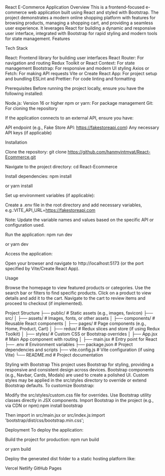 React E-Commerce Application
Overview
This is a frontend-focused e-commerce web application built using React and styled with Bootstrap. The project demonstrates a modern online shopping platform with features for browsing products, managing a shopping cart, and providing a seamless user experience. It leverages React for building a dynamic and responsive user interface, integrated with Bootstrap for rapid styling and modern tools for state management.
Features




Tech Stack

React: Frontend library for building user interfaces
React Router: For navigation and routing
Redux Toolkit or React Context: For state management
Bootstrap: For responsive and modern UI styling
Axios or Fetch: For making API requests
Vite or Create React App: For project setup and bundling
ESLint and Prettier: For code linting and formatting

Prerequisites
Before running the project locally, ensure you have the following installed:

Node.js: Version 16 or higher
npm or yarn: For package management
Git: For cloning the repository

If the application connects to an external API, ensure you have:

API endpoint (e.g., Fake Store API: https://fakestoreapi.com)
Any necessary API keys (if applicable)

Installation

Clone the repository:
git clone https://github.com/hanmyintmyat/React-Ecommerce.git


Navigate to the project directory:
cd React-Ecommerce


Install dependencies:
npm install

or
yarn install


Set up environment variables (if applicable):

Create a .env file in the root directory and add necessary variables, e.g.:VITE_API_URL=https://fakestoreapi.com

Note: Update the variable names and values based on the specific API or configuration used.


Run the application:
npm run dev

or
yarn dev


Access the application:

Open your browser and navigate to http://localhost:5173 (or the port specified by Vite/Create React App).



Usage

Browse the homepage to view featured products or categories.
Use the search bar or filters to find specific products.
Click on a product to view details and add it to the cart.
Navigate to the cart to review items and proceed to checkout (if implemented).

Project Structure
├── public/              # Static assets (e.g., images, favicon)
├── src/
│   ├── assets/          # Images, fonts, or other assets
│   ├── components/      # Reusable React components
│   ├── pages/           # Page components (e.g., Home, Product, Cart)
│   ├── redux/           # Redux slices and store (if using Redux Toolkit)
│   ├── styles/          # Custom CSS or Bootstrap overrides
│   ├── App.jsx          # Main App component with routing
│   ├── main.jsx         # Entry point for React
├── .env                # Environment variables
├── package.json        # Project dependencies and scripts
├── vite.config.js      # Vite configuration (if using Vite)
└── README.md           # Project documentation

Styling with Bootstrap
This project uses Bootstrap for styling, providing a responsive and consistent design across devices. Bootstrap components (e.g., Navbar, Cards, Modals) are used to create a polished UI. Custom styles may be applied in the src/styles directory to override or extend Bootstrap defaults.
To customize Bootstrap:

Modify the src/styles/custom.css file for overrides.
Use Bootstrap utility classes directly in JSX components.
Import Bootstrap in the project (e.g., via CDN or npm):npm install bootstrap

Then import in src/main.jsx or src/index.js:import 'bootstrap/dist/css/bootstrap.min.css';



Deployment
To deploy the application:

Build the project for production:
npm run build

or
yarn build


Deploy the generated dist folder to a static hosting platform like:

Vercel
Netlify
GitHub Pages

